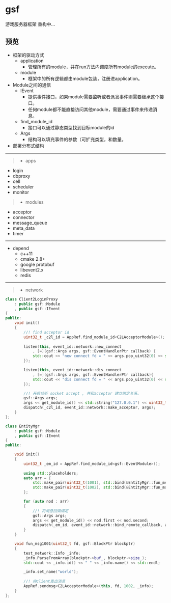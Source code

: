 # gsf

游戏服务器框架 重构中...

预览
--------
* 框架的驱动方式
  * application
      * 管理所有的module，并在run方法内调度所有module的execute。
  * module 
      * 框架中的所有逻辑都由module包装，注册进application。
* Module之间的通信
  * IEvent 
      * 提供事件接口，如果module需要监听或者派发事件则需要继承这个接口。
      * 任何module都不能直接访问其他module，需要通过事件来传递消息。
  * find_module_id 
      * 接口可以通过静态类型找到目标module的id
  * Args 
      * 结构可以填充事件的参数（可扩充类型，和数量。
* 部署分布式结构

--------
> * apps
   * login
   * dbproxy
   * cell
   * scheduler
   * monitor
> * modules
   * acceptor
   * connector
   * message_queue
   * meta_data
   * timer
    
--------

* depend
    * c++11
    * cmake 2.8+
    * google protobuf   
    * libevent2.x       
    * redis

--------

> * network
```c++
class Client2LoginProxy
	: public gsf::Module
	, public gsf::IEvent
{
public:
	void init()
	{
		//! find acceptor id
		uint32_t _c2l_id = AppRef.find_module_id<C2LAcceptorModule>();
        
		listen(this, event_id::network::new_connect
			, [=](gsf::Args args, gsf::EventHandlerPtr callback) {
			std::cout << "new connect fd = " << args.pop_uint32(0) << std::endl;
		});

		listen(this, event_id::network::dis_connect
			, [=](gsf::Args args, gsf::EventHandlerPtr callback){
			std::cout << "dis connect fd = " << args.pop_uint32(0) << std::endl;
		});

		//! 开启侦听 socket accept , 并和acceptor 建立绑定关系。
		gsf::Args args;
		args << get_module_id() << std::string("127.0.0.1") << uint32_t(8001);
		dispatch(_c2l_id, event_id::network::make_acceptor, args);
	}
};

class EntityMgr
	: public gsf::Module
	, public gsf::IEvent
{
public:

	void init()
	{
		uint32_t _em_id = AppRef.find_module_id<gsf::EventModule>();
        
        using std::placeholders;
		auto arr = {
			std::make_pair(uint32_t(1001), std::bind(&EntityMgr::fun_msg1001, this, _1, _2)),
			std::make_pair(uint32_t(1002), std::bind(&EntityMgr::fun_msg1002, this, _1, _2)),
		};

		for (auto nod : arr)
		{
			//! 将消息回调绑定
			gsf::Args args;
			args << get_module_id() << nod.first << nod.second;
			dispatch(_em_id, event_id::network::bind_remote_callback, args);
		}
	}

	void fun_msg1001(uint32_t fd, gsf::BlockPtr blockptr)
	{
		test_network::Info _info;
		_info.ParseFromArray(blockptr->buf_, blockptr->size_);
		std::cout << _info.id() << " " << _info.name() << std::endl;

		_info.set_name("world");
        
        //! 向client发出消息
		AppRef.sendmsg<C2LAcceptorModule>(this, fd, 1002, _info);
	}
};
```
    
